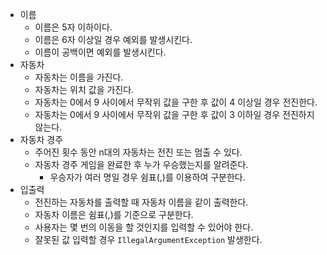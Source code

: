 - 이름
    - 이름은 5자 이하이다.
    - 이름은 6자 이상일 경우 예외를 발생시킨다.
    - 이름이 공백이면 예외를 발생시킨다.
- 자동차
    - 자동차는 이름을 가진다.
    - 자동차는 위치 값을 가진다.
    - 자동차는 0에서 9 사이에서 무작위 값을 구한 후 값이 4 이상일 경우 전진한다.
    - 자동차는 0에서 9 사이에서 무작위 값을 구한 후 값이 3 이하일 경우 전진하지 않는다.
- 자동차 경주
    - 주어진 횟수 동안 n대의 자동차는 전진 또는 멈출 수 있다.
    - 자동차 경주 게임을 완료한 후 누가 우승했는지를 알려준다.
        - 우승자가 여러 명일 경우 쉼표(,)를 이용하여 구분한다.
- 입출력
    - 전진하는 자동차를 출력할 때 자동차 이름을 같이 출력한다.
    - 자동차 이름은 쉼표(,)를 기준으로 구분한다.
    - 사용자는 몇 번의 이동을 할 것인지를 입력할 수 있어야 한다.
    - 잘못된 값 입력할 경우 `IllegalArgumentException` 발생한다.

